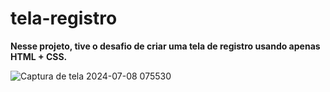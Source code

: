 # tela-registro
**Nesse projeto, tive o desafio de criar uma tela de registro usando apenas HTML + CSS.**

![Captura de tela 2024-07-08 075530](https://github.com/jeff0proprio/tela-registro/assets/162985697/87934397-d39c-4a49-aaa1-f6c042bb395f)
